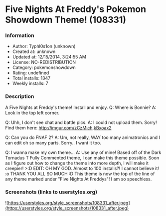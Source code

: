 # Five Nights At Freddy's Pokemon Showdown Theme! (108331)

### Information
- Author: Typhl0s1on (unknown)
- Created at: unknown
- Updated at: 12/15/2014, 3:24:55 AM
- License: NO-REDISTRIBUTION
- Category: pokemonshowdown
- Rating: undefined
- Total installs: 1347
- Weekly installs: 7


### Description
A Five Nights at Freddy's theme! Install and enjoy.
Q: Where is Bonnie?
A: Look in the top left corner.

Q: Uhh, I don't see chat and battle pics.
A: I could not upload them. Sorry! Find them here: http://imgur.com/zCzMich,kBxoax2

Q: Can you do FNAF 2?
A: Um, not really, WAY too many animatronics and I can edit oh so many parts. Sorry.. I want it too.

Q: I wanna make my own theme...
A: Use any of mine! Based off of the Dark Tornadus T Fully Commented theme, I can make this theme possible. Soon as I figure out how to change the theme into more depth, I will make it creepier! >:D
EDIT: OH MY GOD. Almost to 100 installs?! I cannot believe it! :o THANK YOU ALL SO MUCH :D This theme is now the top of the line of any theme marked under "Five Nights At Freddys"! I am so speechless.


### Screenshots (links to userstyles.org)
![https://userstyles.org/style_screenshots/108331_after.jpeg](https://userstyles.org/style_screenshots/108331_after.jpeg)


